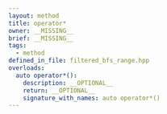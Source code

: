 ```yaml
---
layout: method
title: operator*
owner: __MISSING__
brief: __MISSING__
tags:
  - method
defined_in_file: filtered_bfs_range.hpp
overloads:
  auto operator*():
    description: __OPTIONAL__
    return: __OPTIONAL__
    signature_with_names: auto operator*()
---
```

